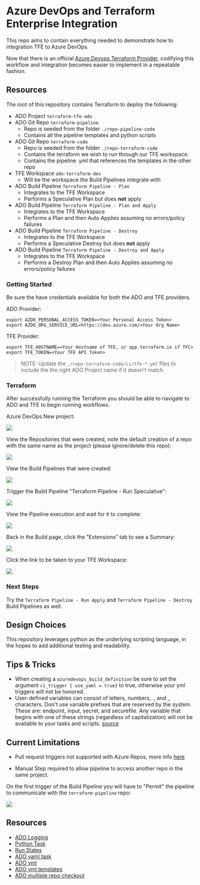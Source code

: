 # Azure DevOps and Terraform Enterprise Integration

This repo aims to contain everything needed to demonstrate how to integration TFE to Azure DevOps.

Now that there is an official [Azure Devops Terraform Provider](https://www.terraform.io/docs/providers/azuredevops/index.html), codifying this workflow and integration becomes easier to implement in a repeatable fashion.

## Resources

The root of this repository contains Terraform to deploy the following:

- ADO Project `terraform-tfe-ado`
- ADO Git Repo `terraform-pipeline`
  - Repo is seeded from the folder `./repo-pipeline-code`
  - Contains all the pipeline templates and python scripts
- ADO Git Repo `terraform-code`
  - Repo is seeded from the folder `./repo-terraform-code`
  - Contains the terraform we wish to run through our TFE workspace.
  - Contains the pipeline .yml that references the templates in the other repo
- TFE Workspace `ado-terraform-dev`
  - Will be the workspace the Build Pipelines integrate with
- ADO Build Pipeline `Terraform Pipeline - Plan`
  - Integrates to the TFE Workspace
  - Performs a Speculative Plan but does **not** apply
- ADO Build Pipeline `Terraform Pipeline - Plan and Apply`
  - Integrates to the TFE Workspace
  - Performs a Plan and then Auto Applies assuming no errors/policy failures
- ADO Build Pipeline `Terraform Pipeline - Destroy`
  - Integrates to the TFE Workspace
  - Performs a Speculative Destroy but does **not** apply
- ADO Build Pipeline `Terraform Pipeline - Destroy and Apply`
  - Integrates to the TFE Workspace
  - Performs a Destroy Plan and then Auto Applies assuming no errors/policy failures

### Getting Started

Be sure the have credentials available for both the ADO and TFE providers.

ADO Provider:

```
export AZDO_PERSONAL_ACCESS_TOKEN=<Your Personal Access Token>
export AZDO_ORG_SERVICE_URL=https://dev.azure.com/<Your Org Name>
```

TFE Provider:

```
export TFE_HOSTNAME=<Your Hostname of TFE, or app.terraform.io if TFC>
export TFE_TOKEN=<Your TFE API Token>
```

> NOTE: Update the `./repo-terraform-code/ci/tfe-*.yml` files to include the the right ADO Project name if it doesn't match.

### Terraform

After successfully running the Terraform you should be able to navigate to ADO and TFE to begin running workflows.

Azure DevOps New project:

![](images/ado-new-project.png)

View the Repositories that were created, note the default creation of a repo with the same name as the project (please ignore/delete this repo):

![](images/ado-repos.png)

View the Build Pipelines that were created:

![](images/ado-pipelines.png)

Trigger the Build Pipeline "Terraform Pipeline - Run Speculative":

![](images/ado-tfe-speculative-build.png)

View the Pipeline execution and wait for it to complete:

![](images/ado-build-execution.png)

Back in the Build page, click the "Extensions" tab to see a Summary:

![](images/ado-build-summary.png)

Click the link to be taken to your TFE Workspace:

![](images/tfe-speculative-plan.png)

### Next Steps

Try the `Terraform Pipeline - Run Apply` and `Terraform Pipeline - Destroy` Build Pipelines as well.

## Design Choices

This repository leverages python as the underlying scripting language, in the hopes to add additional testing and readability.

## Tips & Tricks

- When creating a `azuredevops_build_definition` be sure to set the argument `ci_trigger { use_yaml = true}` to true, otherwise your yml triggers will not be honored.
- User-defined variables can consist of letters, numbers, ., and _ characters. Don't use variable prefixes that are reserved by the system. These are: endpoint, input, secret, and securefile. Any variable that begins with one of these strings (regardless of capitalization) will not be available to your tasks and scripts. [source](https://docs.microsoft.com/en-us/azure/devops/pipelines/process/variables?view=azure-devops&tabs=yaml%2Cbatch)

## Current Limitations

- Pull request triggers not supported with Azure Repos, more info [here](https://docs.microsoft.com/en-us/azure/devops/pipelines/troubleshooting/troubleshooting?view=azure-devops#pull-request-triggers-not-supported-with-azure-repos)

- Manual Step required to allow pipeline to access another repo in the same project.

On the first trigger of the Build Pipeline you will have to "Permit" the pipeline to communicate with the `terraform-pipeline` repo:

![](images/ado-terraform-pipeline-permit.png)

## Resources

- [ADO Logging](https://docs.microsoft.com/en-us/azure/devops/pipelines/scripts/logging-commands?view=azure-devops&tabs=bash)
- [Python Task](https://docs.microsoft.com/en-us/azure/devops/pipelines/tasks/utility/python-script?view=azure-devops)
- [Run States](https://www.terraform.io/docs/cloud/api/run.html#run-states)
- [ADO yaml task](https://docs.microsoft.com/en-us/azure/devops/pipelines/artifacts/pipeline-artifacts?view=azure-devops&tabs=yaml-task)
- [ADO yml](https://aka.ms/yaml)
- [ADO yml templates](https://docs.microsoft.com/en-us/azure/devops/pipelines/process/templates?view=azure-devops)
- [ADO multiple repo checkout](https://docs.microsoft.com/en-us/azure/devops/pipelines/repos/multi-repo-checkout?view=azure-devops)
